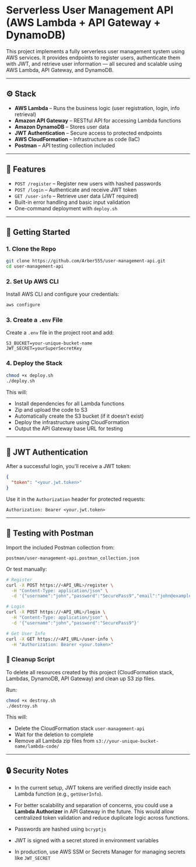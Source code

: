 # Serverless User Management API (AWS Lambda + API Gateway + DynamoDB)

This project implements a fully serverless user management system using AWS services. It provides endpoints to register users, authenticate them with JWT, and retrieve user information — all secured and scalable using AWS Lambda, API Gateway, and DynamoDB.

---

## ⚙️ Stack

- **AWS Lambda** – Runs the business logic (user registration, login, info retrieval)
- **Amazon API Gateway** – RESTful API for accessing Lambda functions
- **Amazon DynamoDB** – Stores user data
- **JWT Authentication** – Secure access to protected endpoints
- **AWS CloudFormation** – Infrastructure as code (IaC)
- **Postman** – API testing collection included

---

## 📁 Features

- `POST /register` – Register new users with hashed passwords
- `POST /login` – Authenticate and receive JWT token
- `GET /user-info` – Retrieve user data (JWT required)
- Built-in error handling and basic input validation
- One-command deployment with `deploy.sh`

---

## 🚀 Getting Started

### 1. Clone the Repo

```bash
git clone https://github.com/Arber555/user-management-api.git
cd user-management-api
```

### 2. Set Up AWS CLI

Install AWS CLI and configure your credentials:

```bash
aws configure
```

### 3. Create a `.env` File

Create a `.env` file in the project root and add:

```env
S3_BUCKET=your-unique-bucket-name
JWT_SECRET=yourSuperSecretKey
```

### 4. Deploy the Stack

```bash
chmod +x deploy.sh
./deploy.sh
```

This will:

- Install dependencies for all Lambda functions  
- Zip and upload the code to S3  
- Automatically create the S3 bucket (if it doesn't exist)  
- Deploy the infrastructure using CloudFormation  
- Output the API Gateway base URL for testing

---

## 🔐 JWT Authentication

After a successful login, you'll receive a JWT token:

```json
{
  "token": "<your.jwt.token>"
}
```

Use it in the `Authorization` header for protected requests:

```http
Authorization: Bearer <your.jwt.token>
```

---

## 🧪 Testing with Postman

Import the included Postman collection from:

```
postman/user-management-api.postman_collection.json
```

Or test manually:

```bash
# Register
curl -X POST https://<API_URL>/register \
  -H "Content-Type: application/json" \
  -d '{"username":"john","password":"SecurePass9","email":"john@example.com"}'

# Login
curl -X POST https://<API_URL>/login \
  -H "Content-Type: application/json" \
  -d '{"username":"john","password":"SecurePass9"}'

# Get User Info
curl -X GET https://<API_URL>/user-info \
  -H "Authorization: Bearer <your.token>"
```

### 🧨 Cleanup Script

To delete all resources created by this project (CloudFormation stack, Lambdas, DynamoDB, API Gateway) and clean up S3 zip files.
 
Run:

```bash
chmod +x destroy.sh
./destroy.sh
```

This will:
- Delete the CloudFormation stack `user-management-api`
- Wait for the deletion to complete
- Remove all Lambda zip files from `s3://your-unique-bucket-name/lambda-code/`

---

## 🔒 Security Notes

- In the current setup, JWT tokens are verified directly inside each Lambda function (e.g., `getUserInfo`).
- For better scalability and separation of concerns, you could use a **Lambda Authorizer** in API Gateway in the future. This would allow centralized token validation and reduce duplicate logic across functions.


- Passwords are hashed using `bcryptjs`
- JWT is signed with a secret stored in environment variables
- In production, use AWS SSM or Secrets Manager for managing secrets like `JWT_SECRET`
